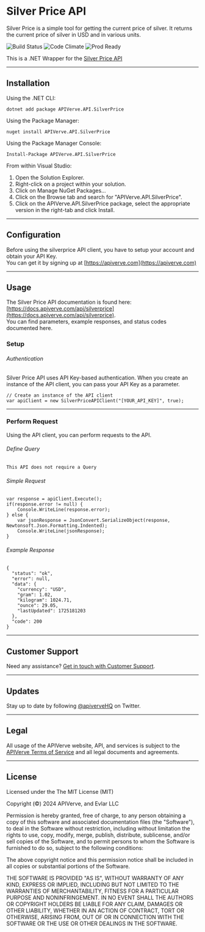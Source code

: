 Silver Price API
============

Silver Price is a simple tool for getting the current price of silver. It returns the current price of silver in USD and in various units.

![Build Status](https://img.shields.io/badge/build-passing-green)
![Code Climate](https://img.shields.io/badge/maintainability-B-purple)
![Prod Ready](https://img.shields.io/badge/production-ready-blue)

This is a .NET Wrapper for the [Silver Price API](https://apiverve.com/marketplace/api/silverprice)

---

## Installation

Using the .NET CLI:
```
dotnet add package APIVerve.API.SilverPrice
```

Using the Package Manager:
```
nuget install APIVerve.API.SilverPrice
```

Using the Package Manager Console:
```
Install-Package APIVerve.API.SilverPrice
```

From within Visual Studio:

1. Open the Solution Explorer.
2. Right-click on a project within your solution.
3. Click on Manage NuGet Packages...
4. Click on the Browse tab and search for "APIVerve.API.SilverPrice".
5. Click on the APIVerve.API.SilverPrice package, select the appropriate version in the right-tab and click Install.


---

## Configuration

Before using the silverprice API client, you have to setup your account and obtain your API Key.  
You can get it by signing up at [https://apiverve.com](https://apiverve.com)

---

## Usage

The Silver Price API documentation is found here: [https://docs.apiverve.com/api/silverprice](https://docs.apiverve.com/api/silverprice).  
You can find parameters, example responses, and status codes documented here.

### Setup

###### Authentication
Silver Price API uses API Key-based authentication. When you create an instance of the API client, you can pass your API Key as a parameter.

```
// Create an instance of the API client
var apiClient = new SilverPriceAPIClient("[YOUR_API_KEY]", true);
```

---


### Perform Request
Using the API client, you can perform requests to the API.

###### Define Query

```
This API does not require a Query
```

###### Simple Request

```
var response = apiClient.Execute();
if(response.error != null) {
	Console.WriteLine(response.error);
} else {
    var jsonResponse = JsonConvert.SerializeObject(response, Newtonsoft.Json.Formatting.Indented);
    Console.WriteLine(jsonResponse);
}
```

###### Example Response

```
{
  "status": "ok",
  "error": null,
  "data": {
    "currency": "USD",
    "gram": 1.02,
    "kilogram": 1024.71,
    "ounce": 29.05,
    "lastUpdated": 1725181203
  },
  "code": 200
}
```

---

## Customer Support

Need any assistance? [Get in touch with Customer Support](https://apiverve.com/contact).

---

## Updates
Stay up to date by following [@apiverveHQ](https://twitter.com/apiverveHQ) on Twitter.

---

## Legal

All usage of the APIVerve website, API, and services is subject to the [APIVerve Terms of Service](https://apiverve.com/terms) and all legal documents and agreements.

---

## License
Licensed under the The MIT License (MIT)

Copyright (&copy;) 2024 APIVerve, and Evlar LLC

Permission is hereby granted, free of charge, to any person obtaining a copy of this software and associated documentation files (the "Software"), to deal in the Software without restriction, including without limitation the rights to use, copy, modify, merge, publish, distribute, sublicense, and/or sell copies of the Software, and to permit persons to whom the Software is furnished to do so, subject to the following conditions:

The above copyright notice and this permission notice shall be included in all copies or substantial portions of the Software.

THE SOFTWARE IS PROVIDED "AS IS", WITHOUT WARRANTY OF ANY KIND, EXPRESS OR IMPLIED, INCLUDING BUT NOT LIMITED TO THE WARRANTIES OF MERCHANTABILITY, FITNESS FOR A PARTICULAR PURPOSE AND NONINFRINGEMENT. IN NO EVENT SHALL THE AUTHORS OR COPYRIGHT HOLDERS BE LIABLE FOR ANY CLAIM, DAMAGES OR OTHER LIABILITY, WHETHER IN AN ACTION OF CONTRACT, TORT OR OTHERWISE, ARISING FROM, OUT OF OR IN CONNECTION WITH THE SOFTWARE OR THE USE OR OTHER DEALINGS IN THE SOFTWARE.
